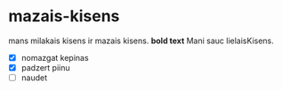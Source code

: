 # mazais-kisens
mans milakais kisens ir mazais kisens.
**bold text** Mani sauc lielaisKisens.
- [x] nomazgat kepinas
- [x] padzert piinu
- [ ] naudet
